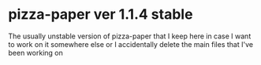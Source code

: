 # pizza-paper ver 1.1.4 stable
The usually unstable version of pizza-paper that I keep here in case I want to work on it somewhere else or I accidentally delete the main files that I've been working on

